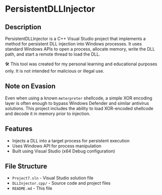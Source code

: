 # PersistentDLLInjector

## Description
PersistentDLLInjector is a C++ Visual Studio project that implements a method for persistent DLL injection into Windows processes. It uses standard Windows APIs to open a process, allocate memory, write the DLL path, and start a remote thread to load the DLL.

🛠️ This tool was created for my personal learning and educational purposes only. It is not intended for malicious or illegal use.

## Note on Evasion
Even when using a known `meterpreter` shellcode, a simple XOR encoding layer is often enough to bypass Windows Defender and similar antivirus solutions. This project includes the ability to load XOR-encoded shellcode and decode it in memory prior to injection.

## Features
- Injects a DLL into a target process for persistent execution
- Uses Windows API for process manipulation
- Built using Visual Studio (x64 Debug configuration)

## File Structure
- `Project7.sln` - Visual Studio solution file
- `DLLInjector.cpp/` - Source code and project files
- `README.md` - This file

